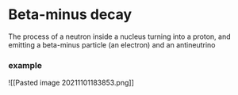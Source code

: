 # Beta-minus decay
The process of a neutron inside a nucleus turning into a proton, and emitting a beta-minus particle (an electron) and an antineutrino

### example 
![[Pasted image 20211101183853.png]]